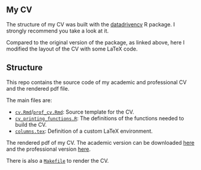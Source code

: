 ## My CV

The structure of my CV was built with the [datadrivencv](http://nickstrayer.me/datadrivencv/) R package. I strongly recommend you take a look at it.

Compared to the original version of the package, as linked above, here I modified the layout of the CV with some LaTeX code.

## Structure

This repo contains the source code of my academic and professional CV and the rendered pdf file.

The main files are:

- [`cv.Rmd`](cv.Rmd)/[`prof_cv.Rmd`](prof_cv.Rmd): Source template for the CV.
- [`cv_printing_functions.R`](cv_printing_functions.r): The definitions of the functions needed to build the CV.
- [`columns.tex`](columns.tex): Definition of a custom LaTeX environment.

The rendered pdf of my CV. The academic version can be downloaded [here](https://github.com/verasls/verasls.github.io/raw/master/CV/cv.pdf) and the professional version [here](https://github.com/verasls/verasls.github.io/raw/master/CV/prof_cv.pdf).

There is also a [`Makefile`](Makefile) to render the CV.
